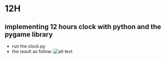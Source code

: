 # 12H
## implementing 12 hours clock with python and the pygame library
- run the clock.py
- the result as follow:
![alt text](12H/result.png "analog clock")

